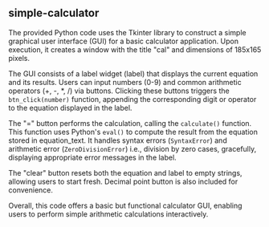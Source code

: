 ## simple-calculator

The provided Python code uses the Tkinter library to construct a simple graphical user interface (GUI) for a basic calculator application. Upon execution, it creates a window with the title "cal" and dimensions of 185x165 pixels.

The GUI consists of a label widget (label) that displays the current equation and its results. Users can input numbers (0-9) and common arithmetic operators (+, -, *, /) via buttons. Clicking these buttons triggers the `btn_click(number)` function, appending the corresponding digit or operator to the equation displayed in the label.

The "=" button performs the calculation, calling the `calculate()` function. This function uses Python's `eval()` to compute the result from the equation stored in equation_text. It handles syntax errors (`SyntaxError`) and arithmetic error (`ZeroDivisionError`) i.e., division by zero cases, gracefully, displaying appropriate error messages in the label.

The "clear" button resets both the equation and label to empty strings, allowing users to start fresh. Decimal point button is also included for convenience.

Overall, this code offers a basic but functional calculator GUI, enabling users to perform simple arithmetic calculations interactively.

